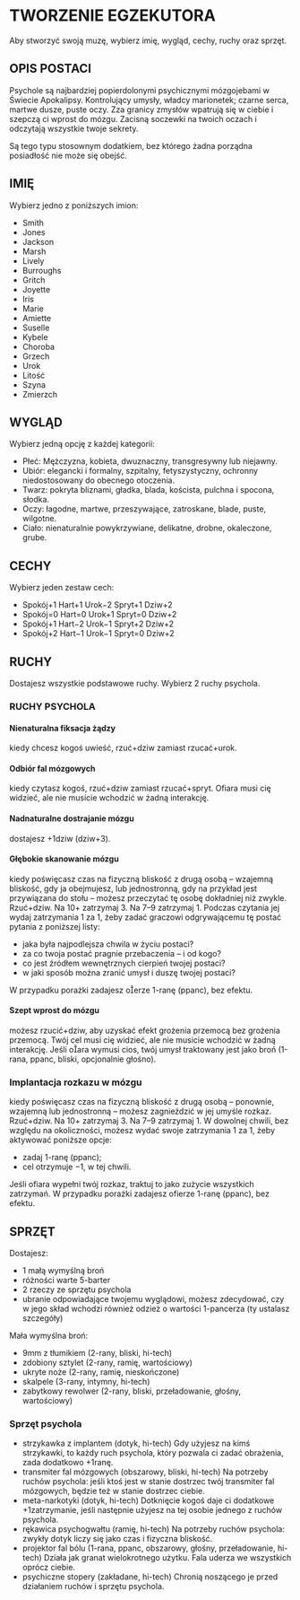 # TWORZENIE EGZEKUTORA

Aby stworzyć swoją muzę, wybierz imię, wygląd, cechy, ruchy oraz sprzęt.

## OPIS POSTACI

Psychole są najbardziej popierdolonymi psychicznymi mózgojebami w Świecie Apokalipsy.
Kontrolujący umysły, władcy marionetek; czarne serca, martwe dusze, puste oczy. Zza granicy zmysłów wpatrują się w ciebie i szepczą ci wprost do mózgu.
Zacisną soczewki na twoich oczach i odczytają wszystkie twoje sekrety.

Są tego typu stosownym dodatkiem, bez którego żadna porządna posiadłość nie może się obejść.

## IMIĘ

Wybierz jedno z poniższych imion:

- Smith
- Jones
- Jackson
- Marsh
- Lively
- Burroughs
- Gritch
- Joyette
- Iris
- Marie
- Amiette
- Suselle
- Kybele
- Choroba
- Grzech
- Urok
- Litość
- Szyna
- Zmierzch

## WYGLĄD

Wybierz jedną opcję z każdej kategorii:

- Płeć: Mężczyzna, kobieta, dwuznaczny, transgresywny lub niejawny.
- Ubiór: elegancki i formalny, szpitalny, fetyszystyczny, ochronny niedostosowany do obecnego otoczenia.
- Twarz: pokryta bliznami, gładka, blada, koścista, pulchna i spocona, słodka.
- Oczy: łagodne, martwe, przeszywające, zatroskane, blade, puste, wilgotne.
- Ciało:  nienaturalnie powykrzywiane, delikatne, drobne, okaleczone, grube.

## CECHY

Wybierz jeden zestaw cech:

- Spokój+1 Hart+1 Urok−2 Spryt+1 Dziw+2
- Spokój=0 Hart=0 Urok+1 Spryt=0 Dziw+2
- Spokój+1 Hart−2 Urok−1 Spryt+2 Dziw+2
- Spokój+2 Hart−1 Urok−1 Spryt=0 Dziw+2

## RUCHY

Dostajesz wszystkie podstawowe ruchy.
Wybierz 2 ruchy psychola.

### RUCHY PSYCHOLA

#### Nienaturalna fiksacja żądzy

kiedy chcesz kogoś uwieść, rzuć+dziw zamiast rzucać+urok.

#### Odbiór fal mózgowych

kiedy czytasz kogoś, rzuć+dziw zamiast rzucać+spryt. Ofiara musi cię widzieć, ale nie musicie wchodzić w żadną interakcję.

#### Nadnaturalne dostrajanie mózgu

 dostajesz +1dziw (dziw+3).

#### Głębokie skanowanie mózgu

kiedy poświęcasz czas na fizyczną bliskość z drugą osobą – wzajemną bliskość, gdy ja obejmujesz, lub jednostronną, gdy na przykład jest przywiązana do stołu – możesz przeczytać tę osobę dokładniej niż zwykle.
Rzuć+dziw. Na 10+ zatrzymaj 3. Na 7–9 zatrzymaj 1. Podczas czytania jej wydaj zatrzymania 1 za 1, żeby zadać graczowi odgrywającemu tę postać pytania z poniższej listy:

- jaka była najpodlejsza chwila w życiu postaci?
- za co twoja postać pragnie przebaczenia – i od kogo?
- co jest źródłem wewnętrznych cierpień twojej postaci?
- w jaki sposób można zranić umysł i duszę twojej postaci?

W przypadku porażki zadajesz oerze 1-ranę (ppanc), bez efektu.

#### Szept wprost do mózgu

możesz rzucić+dziw, aby uzyskać efekt grożenia przemocą bez grożenia przemocą.
Twój cel musi cię widzieć, ale nie musicie wchodzić w żadną interakcję. Jeśli oara wymusi cios, twój umysł traktowany jest jako broń (1-rana, ppanc, bliski, opcjonalnie głośno).

### Implantacja rozkazu w mózgu

kiedy poświęcasz czas na fizyczną bliskość z drugą osobą – ponownie, wzajemną lub jednostronną – możesz zagnieździć w jej umyśle rozkaz.
Rzuć+dziw. Na 10+ zatrzymaj 3. Na 7–9 zatrzymaj 1. W dowolnej chwili, bez względu na okoliczności, możesz wydać swoje zatrzymania 1 za 1, żeby aktywować poniższe opcje:

- zadaj 1-ranę (ppanc);
- cel otrzymuje −1, w tej chwili.

Jeśli ofiara wypełni twój rozkaz, traktuj to jako zużycie wszystkich zatrzymań.
W przypadku porażki zadajesz ofierze 1-ranę (ppanc), bez efektu.

## SPRZĘT

Dostajesz:

- 1 małą wymyślną broń
- różności warte 5-barter
- 2 rzeczy ze sprzętu psychola
- ubranie odpowiadające twojemu wyglądowi, możesz zdecydować, czy w jego skład wchodzi również odzież o wartości 1-pancerza (ty ustalasz szczegóły)

Mała wymyślna broń:

- 9mm z tłumikiem (2-rany, bliski, hi-tech)
- zdobiony sztylet (2-rany, ramię, wartościowy)
- ukryte noże (2-rany, ramię, nieskończone)
- skalpele (3-rany, intymny, hi-tech)
- zabytkowy rewolwer (2-rany, bliski, przeładowanie, głośny, wartościowy)

### Sprzęt psychola

- strzykawka z implantem (dotyk, hi-tech) Gdy użyjesz na kimś strzykawki, to każdy ruch psychola, który pozwala ci zadać obrażenia, zada dodatkowo +1ranę.
- transmiter fal mózgowych (obszarowy, bliski, hi-tech) Na potrzeby ruchów psychola: jeśli ktoś jest w stanie dostrzec twój transmiter fal mózgowych, będzie też w stanie dostrzec ciebie.
- meta-narkotyki (dotyk, hi-tech) Dotknięcie kogoś daje ci dodatkowe +1zatrzymanie, jeśli następnie użyjesz na tej osobie jednego z ruchów psychola.
- rękawica psychogwałtu (ramię, hi-tech) Na potrzeby ruchów psychola: zwykły dotyk liczy się jako czas i fizyczna bliskość.
- projektor fal bólu (1-rana, ppanc, obszarowy, głośny, przeładowanie, hi-tech) Działa jak granat wielokrotnego użytku. Fala uderza we wszystkich oprócz ciebie.
- psychiczne stopery (zakładane, hi-tech) Chronią noszącego je przed działaniem ruchów i sprzętu psychola.
